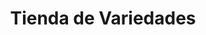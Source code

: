 ---
title: "Tienda de Variedades"
url: /ciudad-satelite/tienda-de-variedades-calle-30-b-2/
shop: Lebensmittel
---